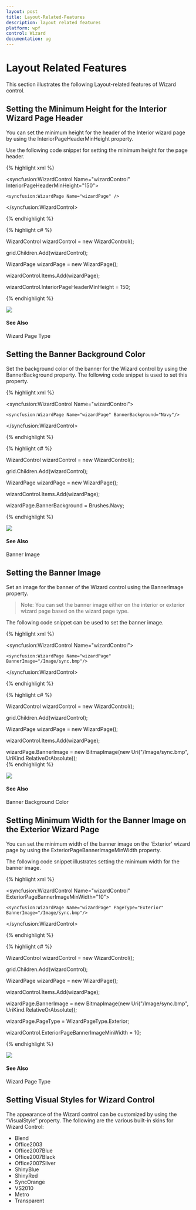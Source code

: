 ```yaml
---
layout: post
title: Layout-Related-Features
description: layout related features
platform: wpf
control: Wizard
documentation: ug
---
```


# Layout Related Features

This section illustrates the following Layout-related features of Wizard control.

## Setting the Minimum Height for the Interior Wizard Page Header

You can set the minimum height for the header of the Interior wizard page by using the InteriorPageHeaderMinHeight property.

Use the following code snippet for setting the minimum height for the page header.



{% highlight xml %}

<syncfusion:WizardControl Name="wizardControl" InteriorPageHeaderMinHeight="150">

    <syncfusion:WizardPage Name="wizardPage" />

</syncfusion:WizardControl>

{% endhighlight %}


{% highlight c# %}

WizardControl wizardControl = new WizardControl();

grid.Children.Add(wizardControl);

WizardPage wizardPage = new WizardPage();

wizardControl.Items.Add(wizardPage);

wizardControl.InteriorPageHeaderMinHeight = 150; 


{% endhighlight %}


![](Layout-Related-Features_images/Layout-Related-Features_img1.jpeg)





#### See Also

Wizard Page Type

## Setting the Banner Background Color

Set the background color of the banner for the Wizard control by using the BannerBackground property. The following code snippet is used to set this property.


{% highlight xml %}

<syncfusion:WizardControl Name="wizardControl">

    <syncfusion:WizardPage Name="wizardPage" BannerBackground="Navy"/>

</syncfusion:WizardControl>

{% endhighlight %}



{% highlight c# %}

WizardControl wizardControl = new WizardControl();

grid.Children.Add(wizardControl);

WizardPage wizardPage = new WizardPage();

wizardControl.Items.Add(wizardPage);

wizardPage.BannerBackground = Brushes.Navy;

{% endhighlight %}

![](Layout-Related-Features_images/Layout-Related-Features_img2.jpeg)




#### See Also

Banner Image

## Setting the Banner Image

Set an image for the banner of the Wizard control using the BannerImage property.

> Note: You can set the banner image either on the interior or exterior wizard page based on the wizard page type.



The following code snippet can be used to set the banner image.


{% highlight xml %}

<syncfusion:WizardControl Name="wizardControl">

    <syncfusion:WizardPage Name="wizardPage" BannerImage="/Image/sync.bmp"/>

</syncfusion:WizardControl>

{% endhighlight %}

{% highlight c# %}

WizardControl wizardControl = new WizardControl();

grid.Children.Add(wizardControl);

WizardPage wizardPage = new WizardPage();

wizardControl.Items.Add(wizardPage);

wizardPage.BannerImage = new BitmapImage(new Uri("/Image/sync.bmp", UriKind.RelativeOrAbsolute));  
{% endhighlight %}


![](Layout-Related-Features_images/Layout-Related-Features_img3.jpeg)




#### See Also

Banner Background Color

## Setting Minimum Width for the Banner Image on the Exterior Wizard Page

You can set the minimum width of the banner image on the 'Exterior' wizard page by using the ExteriorPageBannerImageMinWidth property.

The following code snippet illustrates setting the minimum width for the banner image.

{% highlight xml %}

<syncfusion:WizardControl Name="wizardControl" ExteriorPageBannerImageMinWidth="10">

    <syncfusion:WizardPage Name="wizardPage" PageType="Exterior" BannerImage="/Image/sync.bmp"/>

</syncfusion:WizardControl>

{% endhighlight %}


{% highlight c# %}

WizardControl wizardControl = new WizardControl();

grid.Children.Add(wizardControl);

WizardPage wizardPage = new WizardPage();

wizardControl.Items.Add(wizardPage);

wizardPage.BannerImage = new BitmapImage(new Uri("/Image/sync.bmp", UriKind.RelativeOrAbsolute));

wizardPage.PageType = WizardPageType.Exterior;

wizardControl.ExteriorPageBannerImageMinWidth = 10;

{% endhighlight %}

![](Layout-Related-Features_images/Layout-Related-Features_img4.jpeg)





#### See Also

Wizard Page Type

## Setting Visual Styles for Wizard Control

The appearance of the Wizard control can be customized by using the “VisualStyle” property. The following are the various built-in skins for Wizard Control:

* Blend
* Office2003
* Office2007Blue
* Office2007Black
* Office2007Silver
* ShinyBlue
* ShinyRed
* SyncOrange
* VS2010
* Metro
* Transparent




